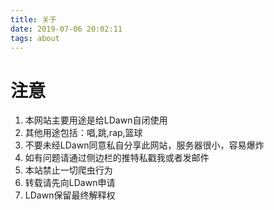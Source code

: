 ```yaml
---
title: 关于
date: 2019-07-06 20:02:11
tags: about
---
```

# 注意
1. 本网站主要用途是给LDawn自闭使用
2. 其他用途包括：唱,跳,rap,篮球
3. 不要未经LDawn同意私自分享此网站，服务器很小，容易爆炸
4. 如有问题请通过侧边栏的推特私戳我或者发邮件
5. 本站禁止一切爬虫行为
6. 转载请先向LDawn申请
7. LDawn保留最终解释权

